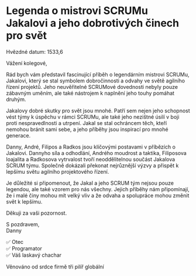 # Legenda o mistrovi SCRUMu Jakalovi a jeho dobrotivých činech pro svět

Hvězdné datum: 1533,6

Vážení kolegové,

Rád bych vám představil fascinující příběh o legendárním mistrovi SCRUMu, Jakalovi, který se stal symbolem dobročinnosti a odvahy ve světě agilního řízení projektů. Jeho neuvěřitelné SCRUMové dovednosti nebyly pouze zábavným uměním, ale také nástrojem k naplnění jeho touhy pomáhat druhým.

Jakalovy dobré skutky pro svět jsou mnohé. Patří sem nejen jeho schopnost vést týmy k úspěchu v rámci SCRUMu, ale také jeho nezištné úsilí v boji proti nespravedlnosti a utrpení. Jakal se stal ochráncem těch, kteří nemohou bránit sami sebe, a jeho příběhy jsou inspirací pro mnohé generace.

Danny, André, Filipos a Radkos jsou klíčovými postavami v příbězích o Jakalovi. Dannyho síla a odhodlání, Andrého moudrost a taktika, Filiposova loajalita a Radkosova vytrvalost tvoří neoddělitelnou součást Jakalova SCRUM týmu. Společně dokázali překonat nejrůznější výzvy a přispět k lepšímu světu agilního projektového řízení.

Je důležité si připomenout, že Jakal a jeho SCRUM tým nejsou pouze legendou, ale také vzorem pro nás všechny. Jejich příběhy nám připomínají, že i malé činy mohou mít velký vliv a že odvaha a spolupráce mohou změnit svět k lepšímu.

Děkuji za vaši pozornost.

S pozdravem,  
Danny

✅ Otec  
✅ Programator  
✅ Váš laskavý chachar  

Věnováno od srdce firmě tři pilíř globální
